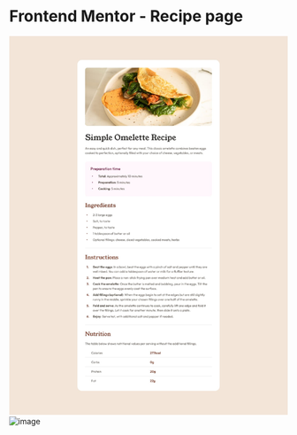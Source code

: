 # Frontend Mentor - Recipe page

![Design preview for the Recipe page coding challenge](./design/desktop-design.jpg)
![image](https://github.com/irene-panis/fem-recipepage/assets/65985104/9eb61779-782a-4dce-8fd2-47041fe6b334)

